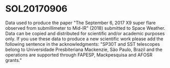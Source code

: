 # SOL20170906

Data used to produce the paper "The September 6, 2017 X9 super flare observed from submillimeter to Mid-IR" (2018) submitted to Space Weather. Data can be copied and distributed for scientific and/or academic purposes only. If you use these data to produce a new scientific work please add the following sentence in the acknowledgments: "SP30T and SST telescopes belong to Universidade Presbiteriana Mackenzie, São Paulo, Brazil and the operations are supported through FAPESP, Mackpesquisa and AFOSR grants."
